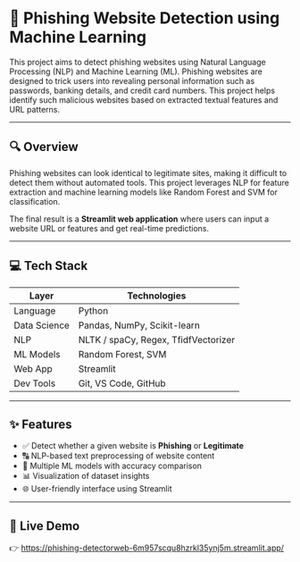 # 🔐 Phishing Website Detection using Machine Learning

This project aims to detect phishing websites using Natural Language Processing (NLP) and Machine Learning (ML). Phishing websites are designed to trick users into revealing personal information such as passwords, banking details, and credit card numbers. This project helps identify such malicious websites based on extracted textual features and URL patterns.

---
## 🔍 Overview

Phishing websites can look identical to legitimate sites, making it difficult to detect them without automated tools. This project leverages NLP for feature extraction and machine learning models like Random Forest and SVM for classification.

The final result is a **Streamlit web application** where users can input a website URL or features and get real-time predictions.

---

## 💻 Tech Stack

| Layer        | Technologies                        |
|--------------|--------------------------------------|
| Language     | Python                               |
| Data Science | Pandas, NumPy, Scikit-learn          |
| NLP          | NLTK / spaCy, Regex, TfidfVectorizer |
| ML Models    | Random Forest, SVM                   |
| Web App      | Streamlit                            |
| Dev Tools    | Git, VS Code, GitHub                 |

---

## ✨ Features

- ✅ Detect whether a given website is **Phishing** or **Legitimate**
- 🔠 NLP-based text preprocessing of website content
- 🧠 Multiple ML models with accuracy comparison
- 📊 Visualization of dataset insights
- 🌐 User-friendly interface using Streamlit

---
## 🔗 Live Demo
👉 https://phishing-detectorweb-6m957scqu8hzrkl35ynj5m.streamlit.app/

